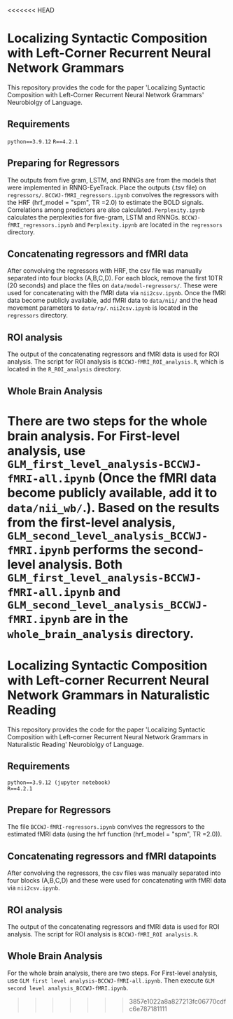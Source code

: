 <<<<<<< HEAD
# Localizing Syntactic Composition with Left-Corner Recurrent Neural Network Grammars

This repository provides the code for the paper 'Localizing Syntactic Composition with Left-Corner Recurrent Neural Network Grammars' Neurobiolgy of Language.

## Requirements
`python==3.9.12`
`R==4.2.1`

## Preparing for Regressors
The outputs from five gram, LSTM, and RNNGs are from the models that were implemented in RNNG-EyeTrack. Place the outputs (.tsv file) on `regressors/`. `BCCWJ-fMRI_regressors.ipynb` convolves the regressors with the HRF (hrf_model = "spm", TR =2.0) to estimate the BOLD signals. Correlations among predictors are also calculated. `Perplexity.ipynb` calculates the perplexities for five-gram, LSTM and RNNGs. `BCCWJ-fMRI_regressors.ipynb` and `Perplexity.ipynb` are located in the `regressors` directory.

## Concatenating regressors and fMRI data
After convolving the regressors with HRF, the csv file was manually separated into four blocks (A,B,C,D). For each block, remove the first 10TR (20 seconds) and place the files on `data/model-regressors/`. These were used for concatenating with the fMRI data via `nii2csv.ipynb`. Once the fMRI data become publicly available, add fMRI data to `data/nii/` and the head movement parameters to `data/rp/`. `nii2csv.ipynb` is located in the `regressors` directory.

## ROI analysis
The output of the concatenating regressors and fMRI data is used for ROI analysis. The script for ROI analysis is `BCCWJ-fMRI_ROI_analysis.R`, which is located in the `R_ROI_analysis` directory.

## Whole Brain Analysis
There are two steps for the whole brain analysis. For First-level analysis, use `GLM_first_level_analysis-BCCWJ-fMRI-all.ipynb` (Once the fMRI data become publicly available, add it to `data/nii_wb/`.). Based on the results from the first-level analysis, `GLM_second_level_analysis_BCCWJ-fMRI.ipynb` performs the second-level analysis. Both `GLM_first_level_analysis-BCCWJ-fMRI-all.ipynb` and `GLM_second_level_analysis_BCCWJ-fMRI.ipynb` are in the `whole_brain_analysis` directory.
=======

# Localizing Syntactic Composition with Left-corner Recurrent Neural Network Grammars in Naturalistic Reading

This repository provides the code for the paper 'Localizing Syntactic Composition with Left-corner Recurrent Neural Network Grammars in Naturalistic Reading' Neurobiolgy of Language.

## Requirements
    python==3.9.12 (jupyter notebook)
    R==4.2.1

## Prepare for Regressors
The file `BCCWJ-fMRI-regressors.ipynb` convlves the regressors to the estimated fMRI data (using the hrf function (hrf_model = "spm", TR =2.0)).

## Concatenating regressors and fMRI datapoints
After convolving the regressors, the csv files was manually separated into four blocks (A,B,C,D) and these were used for concatenating with fMRI data via `nii2csv.ipynb`.

## ROI analysis
The output of the concatenating regressors and fMRI data is used for ROI analysis. The script for ROI analysis is `BCCWJ-fMRI_ROI analysis.R`.

## Whole Brain Analysis
For the whole brain analysis, there are two steps. For First-level analysis, use `GLM first level analysis-BCCWJ-fMRI-all.ipynb`. Then execute `GLM second level analysis_BCCWJ-fMRI.ipynb`.
>>>>>>> 3857e1022a8a827213fc06770cdfc6e787181111
